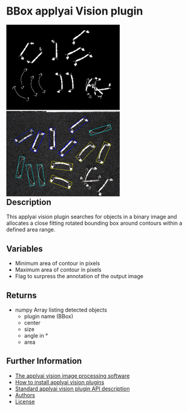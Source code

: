 # BBox applyai Vision plugin

<div style="float:left;">
<img src="./example_in.jpg" width="300" alt="Input image" >
<img src="./example_out.jpg" width="300" alt="output image" >
</div>

## Description
This applyai vision plugin searches for objects in a binary image and allocates a close fitting rotated bounding box around contours within a defined area range.

## Variables
- Minimum area of contour in pixels
- Maximum area of contour in pixels
- Flag to surpress the annotation of the output image

## Returns
- numpy Array listing detected objects
  - plugin name (BBox)
  - center
  - size
  - angle in °
  - area

## Further Information
- [The applyai vision image processing software](../README.md)
- [How to install applyai vision plugins](../plugin-installation.md)
- [Standard applyai vision plugin API description](../plugin-standard-api.md)
- [Authors](../Authors.md)
- [License](../License.md)

